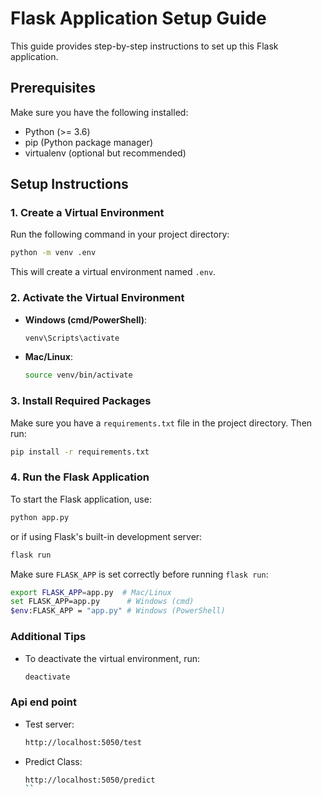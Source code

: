 # Flask Application Setup Guide

This guide provides step-by-step instructions to set up this Flask application.

## Prerequisites

Make sure you have the following installed:

- Python (>= 3.6)
- pip (Python package manager)
- virtualenv (optional but recommended)

## Setup Instructions

### 1. Create a Virtual Environment

Run the following command in your project directory:

```sh
python -m venv .env
```

This will create a virtual environment named `.env`.

### 2. Activate the Virtual Environment

- **Windows (cmd/PowerShell)**:
  
  ```sh
  venv\Scripts\activate
  ```

- **Mac/Linux**:
  
  ```sh
  source venv/bin/activate
  ```

### 3. Install Required Packages

Make sure you have a `requirements.txt` file in the project directory. Then run:

```sh
pip install -r requirements.txt
```

### 4. Run the Flask Application

To start the Flask application, use:

```sh
python app.py
```

or if using Flask's built-in development server:

```sh
flask run
```

Make sure `FLASK_APP` is set correctly before running `flask run`:

```sh
export FLASK_APP=app.py  # Mac/Linux
set FLASK_APP=app.py      # Windows (cmd)
$env:FLASK_APP = "app.py" # Windows (PowerShell)
```

### Additional Tips

- To deactivate the virtual environment, run:

  ```sh
  deactivate
  ```
### Api end point
- Test server:
    ```sh
    http://localhost:5050/test
    ```
- Predict Class:
    ```sh
    http://localhost:5050/predict
    ``